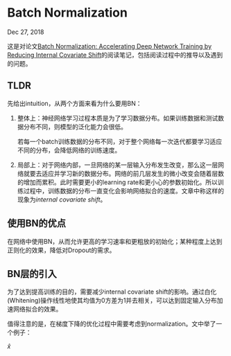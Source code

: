 # Batch Normalization
Dec 27, 2018

这是对论文[Batch Normalization: Accelerating Deep Network Training by Reducing Internal Covariate Shift](https://arxiv.org/abs/1502.03167)的阅读笔记，包括阅读过程中的推导以及遇到的问题。

## TLDR
先给出intuition，从两个方面来看为什么要用BN：
1. 整体上：神经网络学习过程本质是为了学习数据分布。如果训练数据和测试数据分布不同，则模型的泛化能力会很低。

    若每一个batch训练数据的分布不同，对于整个网络每一次迭代都要学习适应不同的分布，会降低网络的训练速度。
2. 局部上：对于网络内部，一旦网络的某一层输入分布发生改变，那么这一层网络就要去适应并学习新的数据分布。网络的前几层发生的微小改变会随着层数的增加而累积。此时需要更小的learning rate和更小心的参数初始化。所以训练过程中，训练数据的分布一直变化会影响网络拟合的速度。文章中称这样的现象为<em>internal covariate shift</em>。

## 使用BN的优点
在网络中使用BN，从而允许更高的学习速率和更粗放的初始化；某种程度上达到正则化的效果，降低对Dropout的需求。

## BN层的引入
为了达到提高训练的目的，需要减少internal covariate shift的影响。通过白化(Whitening)操作线性地使其均值为0方差为1并去相关，可以达到固定输入分布加速网络拟合的效果。

值得注意的是，在梯度下降的优化过程中需要考虑到normalization。文中举了一个例子：

$\hat{x}$
